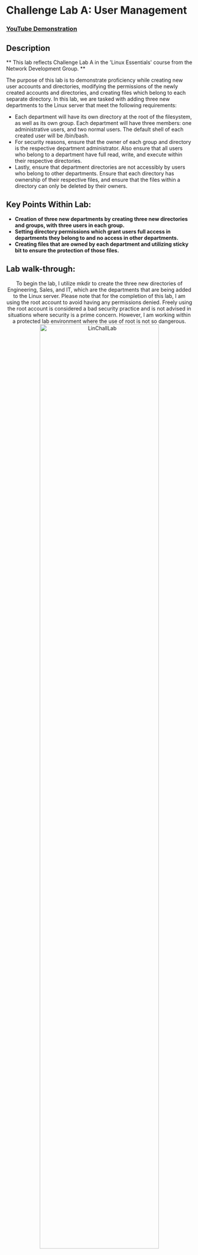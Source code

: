 <h1>Challenge Lab A: User Management</h1>

 ### [YouTube Demonstration](https://youtu.be/7eJexJVCqJo)

<h2>Description</h2>
** This lab reflects Challenge Lab A in the 'Linux Essentials' course from the Network Development Group. **

The purpose of this lab is to demonstrate proficiency while creating new user accounts and directories, modifying the permissions of the newly created accounts and directories, and creating files which belong to each separate directory. In this lab, we are tasked with adding three new departments to the Linux server that meet the following requirements:

- Each department will have its own directory at the root of the filesystem, as well as its own group. Each department will have three members: one administrative users, and two normal users. The default shell of each created user will be /bin/bash.
- For security reasons, ensure that the owner of each group and directory is the respective department administrator. Also ensure that all users who belong to a department have full read, write, and execute within their respective directories.
- Lastly, ensure that department directories are not accessibly by users who belong to other departments. Ensure that each directory has ownership of their respective files, and ensure that the files within a directory can only be deleted by their owners.  

<h2>Key Points Within Lab: </h2>

- <b>Creation of three new departments by creating three new directories and groups, with three users in each group.</b>
- <b>Setting directory permissions which grant users full access in departments they belong to and no access in other departments.  </b>
- <b>Creating files that are owned by each department and utilizing sticky bit to ensure the protection of those files. </b>

<h2>Lab walk-through:</h2>

<p align="center">
To begin the lab, I utilize mkdir to create the three new directories of Engineering, Sales, and IT, which are the departments that are being added to the Linux server. Please note that for the completion of this lab, I am using the root account to avoid having any permissions denied. Freely using the root account is considered a bad security practice and is not advised in situations where security is a prime concern. However, I am working within a protected lab environment where the use of root is not so dangerous. <br/>
<img src="https://i.imgur.com/OBocBYB.png" height="80%" width="80%" alt="LinChallLab"/>
<br />
<br />

<p align="center">
In addition to directories, I also need to create specific groups for each department that will house the users which belong to those departments. By using a string of the groupadd commands, I am able to create a group for Engineering, Sales, and IT. Additionally, I am able to verify that those groups were created properly by checking the /etc/group file.  <br/>
<img src="https://i.imgur.com/OAZucGb.png" height="80%" width="80%" alt="LinChallLab"/>
<br />
<br />

<p align="center">
By running "cat /etc/group", I am able to check the contents of the /etc/group file. Denoted in the highlighted portion of the screenshot is an entry for each group that we created, meaning that they were successfully added to the system. <br/>
<img src="https://i.imgur.com/diJqe7a.png" height="80%" width="80%" alt="LinChallLab"/>
<br />
<br />

<p align="center">
At this point in the lab, it is time to create the user accounts that will be added to the groups that we made. Utilizing the useradd command, I am able to add two regular users and one administrative user to each group. By using the tags -m, -s, and -g, I am able to designate a home directory for each user, make each users default shell /bin/bash, and ensure that the group that they have been added to is their primary group. After administering these commands, we are able to see the existence of all the created users when looking inside of /home.<br/>
<img src="https://i.imgur.com/daHmp6x.png" height="80%" width="80%" alt="LinChallLab"/>
<br />
<br />

<p align="center">
With the users, directories, and groups all created, it is time to assign ownership of each directory to the respective admin of each department. By employing the chown command, I am able to make the following changes: placing ownership of the engineering directory with the engineering admin, placing ownership of the sales directory with the sales admin, and placing ownership of the IT directory with the IT admin. Now, when checking the permissions of these directories, we are able to confirm that each department belongs to the appropriate group and owner.  <br/>
<img src="https://i.imgur.com/L8T4RPl.png height="80%" width="80%" alt="LinChallLab"/>
<br />
<br />

<p align="center">
In this screenshot, I am controlling directory access by adjusting the permissions that are associated with each directory. The lab tasked us with setting permissions so that department members have full access to their own directory, but no access in directories that they do not belong to. By administering 'chmod 1770' to each directory, I am able to grant full read, write, and execute permissions to the owner and group members of a directory, while also disabling access to individuals who are not within that department group. Additionally, that command also applies the sticky bit to each directory, meaning that files within the directory can only be deleted by their respective owners, thus helping to protect info that belongs to each department.  <br/>
<img src="https://i.imgur.com/pAdFmz3.png" height="80%" width="80%" alt="LinChallLab"/>
<br />
<br />

<p align="center">
In this screenshot, I am creating a simple text file and placing it within the directory of each department. Although the content of each text file is the same, they are three different files which simply serve to showcase that each department possesses some sort of their own information. By checking the output and the path of each file, I am able to confirm that all of the text files were properly created and assigned to the appropriate departments.<br/>
<img src="https://i.imgur.com/DcLt3dC.png" height="80%" width="80%" alt="LinChallLab"/>
<br />
<br />

<p align="center">
88888888  <br/>
<img src="https://i.imgur.com/AJiP1Mk.png" height="80%" width="80%" alt="LinChallLab"/>
<br />
<br />

<p align="center">
99999999  <br/>
<img src="https://i.imgur.com/xN7jJhO.png" height="80%" width="80%" alt="LinChallLab"/>
<br />
<br />

<p align="center">
100000000000  <br/>
<img src="https://i.imgur.com/pSKzpu8.png" height="80%" width="80%" alt="LinChallLab"/>
<br />
<br />




<!--
 ```diff
- text in red
+ text in green
! text in orange
# text in gray
@@ text in purple (and bold)@@
```
--!>
